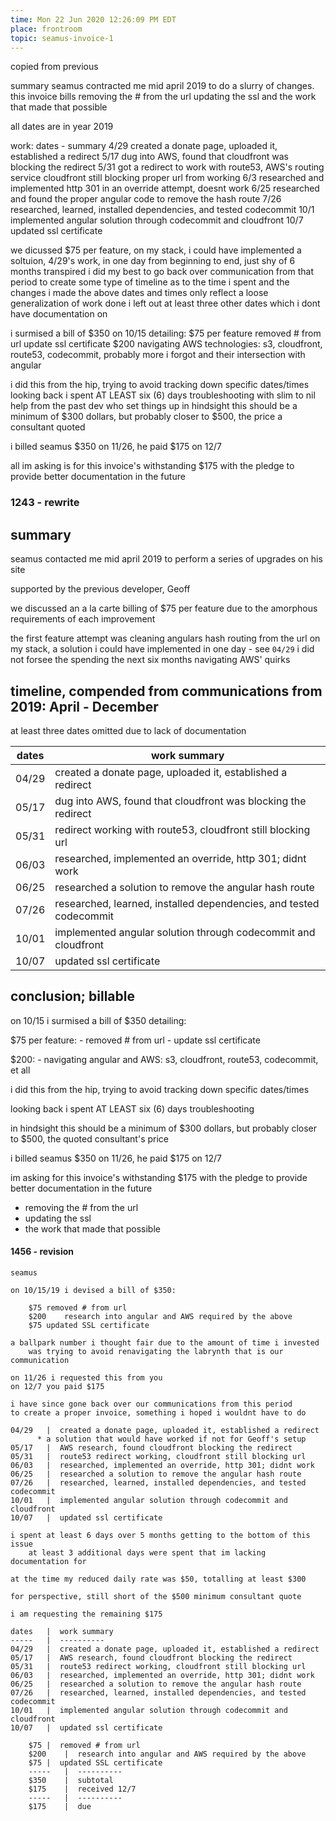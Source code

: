 ```yaml
---
time: Mon 22 Jun 2020 12:26:09 PM EDT
place: frontroom
topic: seamus-invoice-1
---
```


copied from previous

summary
	seamus contracted me mid april 2019 to do a slurry of changes.
	this invoice bills
		removing the # from the url
		updating the ssl
		and the work that made that possible

all dates are in year 2019

work: 
	dates - summary
	4/29 
		created a donate page, uploaded it, established a redirect
	5/17
		dug into AWS, found that cloudfront was blocking the redirect
	5/31
		got a redirect to work with route53, AWS's routing service
		cloudfront still blocking proper url from working
	6/3
		researched and implemented http 301 in an override attempt, doesnt work
	6/25
		researched and found the proper angular code to remove the hash route
	7/26
		researched, learned, installed dependencies, and tested codecommit
	10/1
		implemented angular solution through codecommit and cloudfront
	10/7
		updated ssl certificate
	
we dicussed $75 per feature,
on my stack, i could have implemented a soltuion, 4/29's work, in one day
from beginning to end, just shy of 6 months transpired
i did my best to go back over communication from that period
	to create some type of timeline as to the time i spent and the changes i made
the above dates and times only reflect a loose generalization of work done
	i left out at least three other dates which i dont have documentation on

i surmised a bill of $350 on 10/15 detailing:
	$75 per feature
		removed # from url
		update ssl certificate
	$200 
		navigating AWS technologies: 
			s3, cloudfront, route53, codecommit, probably more i forgot
		and their intersection with angular

i did this from the hip, trying to avoid tracking down specific dates/times
looking back i spent AT LEAST six (6) days troubleshooting
with slim to nil help from the past dev who set things up
in hindsight this should be a minimum of $300 dollars, 
	but probably closer to $500, the price a consultant quoted

i billed seamus $350 on 11/26, he paid $175 on 12/7

all im asking is for this invoice's withstanding $175
with the pledge to provide better documentation in the future

### 1243 - rewrite


## summary

seamus contacted me mid april 2019 to perform a series of upgrades on his site

supported by the previous developer, Geoff

we discussed an a la carte billing of $75 per feature
	due to the amorphous requirements of each improvement

the first feature attempt was cleaning angulars hash routing from the url
	on my stack, a solution i could have implemented in one day - see `04/29`
	i did not forsee the spending the next six months navigating AWS' quirks 


## timeline, compended from communications from 2019: April - December

at least three dates omitted due to lack of documentation

| dates | work summary                                                           |
|-------|------------------------------------------------------------------------|
| 04/29 | created a donate page, uploaded it, established a redirect             |
| 05/17 | dug into AWS, found that cloudfront was blocking the redirect          |
| 05/31 | redirect working with route53, cloudfront still blocking url           |
| 06/03 | researched, implemented an override, http 301; didnt work              |
| 06/25 | researched a solution to remove the angular hash route                 |
| 07/26 | researched, learned, installed dependencies, and tested codecommit     |
| 10/01 | implemented angular solution through codecommit and cloudfront         |
| 10/07 | updated ssl certificate                                                |


## conclusion; billable

on 10/15 i surmised a bill of $350 detailing:

$75 per feature:
	- removed # from url
	- update ssl certificate

$200:
	- navigating angular and AWS: s3, cloudfront, route53, codecommit, et all

i did this from the hip, trying to avoid tracking down specific dates/times

looking back i spent AT LEAST six (6) days troubleshooting

in hindsight this should be a minimum of $300 dollars, 
	but probably closer to $500, the quoted consultant's price

i billed seamus $350 on 11/26, he paid $175 on 12/7

im asking for this invoice's withstanding $175
with the pledge to provide better documentation in the future




- removing the # from the url
-	updating the ssl
- the work that made that possible

#### 1456 - revision

	seamus

	on 10/15/19 i devised a bill of $350:

		$75	removed # from url
		$200	research into angular and AWS required by the above 
		$75	updated SSL certificate

	a ballpark number i thought fair due to the amount of time i invested
		was trying to avoid renavigating the labrynth that is our communication

	on 11/26 i requested this from you
	on 12/7 you paid $175
	
	i have since gone back over our communications from this period
	to create a proper invoice, something i hoped i wouldnt have to do
	
	04/29	|  created a donate page, uploaded it, established a redirect
		  * a solution that would have worked if not for Geoff's setup
	05/17	|  AWS research, found cloudfront blocking the redirect
	05/31	|  route53 redirect working, cloudfront still blocking url
	06/03	|  researched, implemented an override, http 301; didnt work
	06/25	|  researched a solution to remove the angular hash route
	07/26	|  researched, learned, installed dependencies, and tested codecommit
	10/01	|  implemented angular solution through codecommit and cloudfront
	10/07	|  updated ssl certificate

	i spent at least 6 days over 5 months getting to the bottom of this issue
		at least 3 additional days were spent that im lacking documentation for

	at the time my reduced daily rate was $50, totalling at least $300

	for perspective, still short of the $500 minimum consultant quote

	i am requesting the remaining $175

	dates	|  work summary
	-----	|  ----------
	04/29	|  created a donate page, uploaded it, established a redirect
	05/17	|  AWS research, found cloudfront blocking the redirect
	05/31	|  route53 redirect working, cloudfront still blocking url	
	06/03	|  researched, implemented an override, http 301; didnt work
	06/25	|  researched a solution to remove the angular hash route
	07/26	|  researched, learned, installed dependencies, and tested codecommit
	10/01	|  implemented angular solution through codecommit and cloudfront
	10/07	|  updated ssl certificate	

		$75	|  removed # from url
		$200	|  research into angular and AWS required by the above
		$75	|  updated SSL certificate
		-----	|  ----------
		$350	|  subtotal
		$175	|  received 12/7
		-----	|  ----------
		$175	|  due

